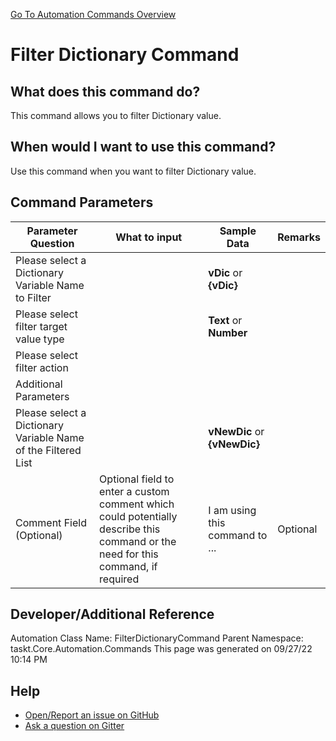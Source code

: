 <!--TITLE: Filter Dictionary Command -->
<!-- SUBTITLE: a command in the Dictionary Commands group. -->
[Go To Automation Commands Overview](/automation-commands.md)


# Filter Dictionary Command


## What does this command do?
This command allows you to filter Dictionary value.


## When would I want to use this command?
Use this command when you want to filter Dictionary value.


## Command Parameters
| Parameter Question   	| What to input  	|  Sample Data 	| Remarks  	|
| ---                    | ---               | ---           | ---       |
|Please select a Dictionary Variable Name to Filter||**vDic** or **{vDic}**||
|Please select filter target value type||**Text** or **Number**||
|Please select filter action||||
|Additional Parameters||||
|Please select a Dictionary Variable Name of the Filtered List||**vNewDic** or **{vNewDic}**||
|Comment Field (Optional)|Optional field to enter a custom comment which could potentially describe this command or the need for this command, if required|I am using this command to ...|Optional|














## Developer/Additional Reference
Automation Class Name: FilterDictionaryCommand
Parent Namespace: taskt.Core.Automation.Commands
This page was generated on 09/27/22 10:14 PM


## Help
- [Open/Report an issue on GitHub](https://github.com/rcktrncn/taskt/issues/new)
- [Ask a question on Gitter](https://gitter.im/taskt-rpa/Lobby)

